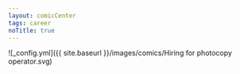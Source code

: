 ```yaml
---
layout: comicCenter
tags: career
noTitle: true
---
```


![_config.yml]({{ site.baseurl }}/images/comics/Hiring for photocopy operator.svg)
